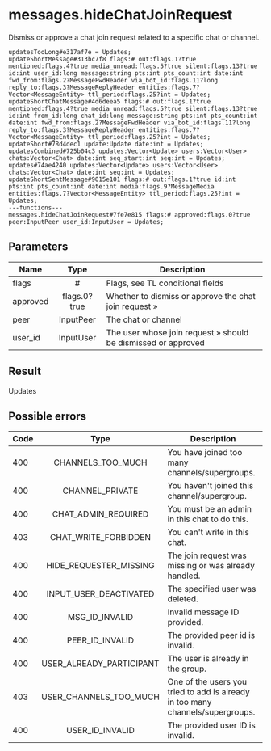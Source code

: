 # messages.hideChatJoinRequest
Dismiss or approve a chat join request related to a specific chat or channel.

```
updatesTooLong#e317af7e = Updates;
updateShortMessage#313bc7f8 flags:# out:flags.1?true mentioned:flags.4?true media_unread:flags.5?true silent:flags.13?true id:int user_id:long message:string pts:int pts_count:int date:int fwd_from:flags.2?MessageFwdHeader via_bot_id:flags.11?long reply_to:flags.3?MessageReplyHeader entities:flags.7?Vector<MessageEntity> ttl_period:flags.25?int = Updates;
updateShortChatMessage#4d6deea5 flags:# out:flags.1?true mentioned:flags.4?true media_unread:flags.5?true silent:flags.13?true id:int from_id:long chat_id:long message:string pts:int pts_count:int date:int fwd_from:flags.2?MessageFwdHeader via_bot_id:flags.11?long reply_to:flags.3?MessageReplyHeader entities:flags.7?Vector<MessageEntity> ttl_period:flags.25?int = Updates;
updateShort#78d4dec1 update:Update date:int = Updates;
updatesCombined#725b04c3 updates:Vector<Update> users:Vector<User> chats:Vector<Chat> date:int seq_start:int seq:int = Updates;
updates#74ae4240 updates:Vector<Update> users:Vector<User> chats:Vector<Chat> date:int seq:int = Updates;
updateShortSentMessage#9015e101 flags:# out:flags.1?true id:int pts:int pts_count:int date:int media:flags.9?MessageMedia entities:flags.7?Vector<MessageEntity> ttl_period:flags.25?int = Updates;
---functions---
messages.hideChatJoinRequest#7fe7e815 flags:# approved:flags.0?true peer:InputPeer user_id:InputUser = Updates;
```

## Parameters
| Name | Type | Description |
| ---- | :----: | ----------- |
| flags | # | Flags, see TL conditional fields |
| approved | flags.0?true | Whether to dismiss or approve the chat join request » |
| peer | InputPeer | The chat or channel |
| user_id | InputUser | The user whose join request » should be dismissed or approved |


## Result
Updates

## Possible errors
| Code | Type | Description |
| ---- | :----: | ----------- |
| 400 | CHANNELS_TOO_MUCH | You have joined too many channels/supergroups. |
| 400 | CHANNEL_PRIVATE | You haven't joined this channel/supergroup. |
| 400 | CHAT_ADMIN_REQUIRED | You must be an admin in this chat to do this. |
| 403 | CHAT_WRITE_FORBIDDEN | You can't write in this chat. |
| 400 | HIDE_REQUESTER_MISSING | The join request was missing or was already handled. |
| 400 | INPUT_USER_DEACTIVATED | The specified user was deleted. |
| 400 | MSG_ID_INVALID | Invalid message ID provided. |
| 400 | PEER_ID_INVALID | The provided peer id is invalid. |
| 400 | USER_ALREADY_PARTICIPANT | The user is already in the group. |
| 403 | USER_CHANNELS_TOO_MUCH | One of the users you tried to add is already in too many channels/supergroups. |
| 400 | USER_ID_INVALID | The provided user ID is invalid. |

